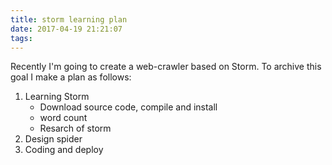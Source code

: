 ```yaml
---
title: storm learning plan
date: 2017-04-19 21:21:07
tags:
---
```

Recently I'm going to create a web-crawler based on Storm. To archive this goal I make a plan as follows:

1. Learning Storm
    * Download source code, compile and install
    * word count
    * Resarch of storm
2. Design spider
3. Coding and deploy
